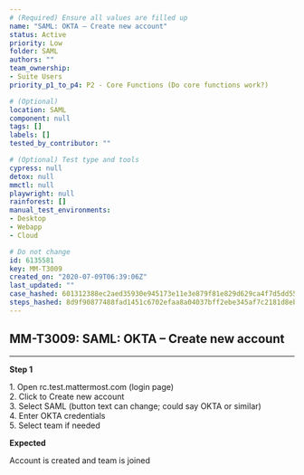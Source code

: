 ```yaml
---
# (Required) Ensure all values are filled up
name: "SAML: OKTA – Create new account"
status: Active
priority: Low
folder: SAML
authors: ""
team_ownership: 
- Suite Users
priority_p1_to_p4: P2 - Core Functions (Do core functions work?)

# (Optional)
location: SAML
component: null
tags: []
labels: []
tested_by_contributor: ""

# (Optional) Test type and tools
cypress: null
detox: null
mmctl: null
playwright: null
rainforest: []
manual_test_environments: 
- Desktop
- Webapp
- Cloud

# Do not change
id: 6135581
key: MM-T3009
created_on: "2020-07-09T06:39:06Z"
last_updated: ""
case_hashed: 601312388ec2aed35930e945173e11e3e879f81e829d629ca4f7d5dd55a0fd739ba62bdd637407ecddb4c7d84ab8537e
steps_hashed: 8d9f90877488fad1451c6702efaa8a04037bff2ebe345af7c2181d8eb0710d0033481b9e1afce04f3cd8f6097dbbcb50
---
```


<!-- (Auto-generated) Based on frontmatter's "key" and "name" -->

## MM-T3009: SAML: OKTA – Create new account

---

**Step 1**

1\. Open rc.test.mattermost.com (login page)\
2\. Click to Create new account\
3\. Select SAML (button text can change; could say OKTA or similar)\
4\. Enter OKTA credentials\
5\. Select team if needed

**Expected**

Account is created and team is joined
